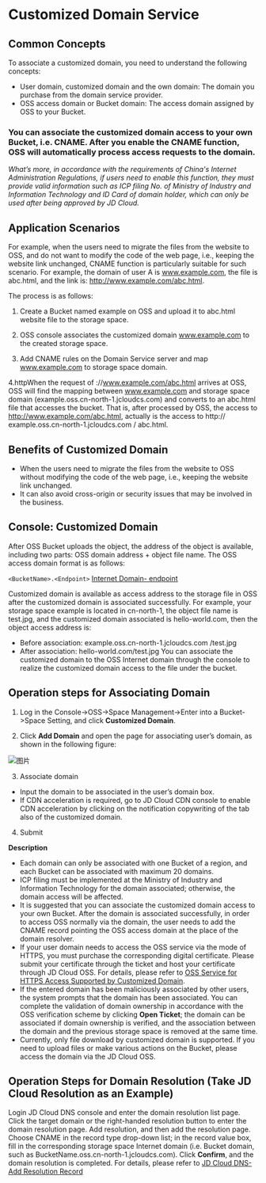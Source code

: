 # Customized Domain Service

## Common Concepts
To associate a customized domain, you need to understand the following concepts:

* User domain, customized domain and the own domain: The domain you purchase from the domain service provider.
* OSS access domain or Bucket domain: The access domain assigned by OSS to your Bucket.

### You can associate the customized domain access to your own Bucket, i.e. CNAME. After you enable the CNAME function, OSS will automatically process access requests to the domain. 

*What’s more, in accordance with the requirements of China's Internet Administration Regulations, if users need to enable this function, they must provide valid information such as ICP filing No. of Ministry of Industry and Information Technology and ID Card of domain holder, which can only be used after being approved by JD Cloud.*

## Application Scenarios

For example, when the users need to migrate the files from the website to OSS, and do not want to modify the code of the web page, i.e., keeping the website link unchanged, CNAME function is particularly suitable for such scenario.
For example, the domain of user A is www.example.com, the file is abc.html, and the link is: http://www.example.com/abc.html.

The process is as follows:

 1. Create a Bucket named example on OSS and upload it to abc.html website file to the storage space.
 
 2. OSS console associates the customized domain www.example.com to the created storage space.
 
 3. Add CNAME rules on the Domain Service server and map www.example.com to storage space domain.
 
 4.httpWhen the request of ://www.example.com/abc.html arrives at OSS, OSS will find the mapping between www.example.com and storage space domain (example.oss.cn-north-1.jcloudcs.com) and converts to an abc.html file that accesses the bucket. That is, after processed by OSS, the access to http://www.example.com/abc.html, actually is the access to http:// example.oss.cn-north-1.jcloudcs.com / abc.html.
 
## Benefits of Customized Domain

* When the users need to migrate the files from the website to OSS without modifying the code of the web page, i.e., keeping the website link unchanged.
* It can also avoid cross-origin or security issues that may be involved in the business. 
 
## Console: Customized Domain 
After OSS Bucket uploads the object, the address of the object is available, including two parts: OSS domain address + object file name. The OSS access domain format is as follows:

```<BucketName>.<Endpoint>```
[Internet Domain- endpoint ](../../API-Reference-S3-Compatible/Regions-And-Endpoints.md)



Customized domain is available as access address to the storage file in OSS after the customized domain is associated successfully. For example, your storage space example is located in cn-north-1, the object file name is test.jpg, and the customized domain associated is hello-world.com, then the object access address is:

* Before association: example.oss.cn-north-1.jcloudcs.com /test.jpg
* After association: hello-world.com/test.jpg
  You can associate the customized domain to the OSS Internet domain through the console to realize the customized domain access to the file under the bucket.

## Operation steps for Associating Domain
1. Log in the Console->OSS->Space Management->Enter into a Bucket->Space Setting, and click **Customized Domain**.

2. Click **Add Domain** and open the page for associating user’s domain, as shown in the following figure:

![图片](https://github.com/jdcloudcom/cn/blob/edit/image/Object-Storage-Service/OSS-094.jpg)
 
3. Associate domain

 *  Input the domain to be associated in the user’s domain box.
 *  If CDN acceleration is required, go to JD Cloud CDN console to enable CDN acceleration by clicking on the notification copywriting of the tab also of the customized domain.
 
4. Submit

**Description**
 
*  Each domain can only be associated with one Bucket of a region, and each Bucket can be associated with maximum 20 domains.
*  ICP filing must be implemented at the Ministry of Industry and Information Technology for the domain associated; otherwise, the domain access will be affected.
*  It is suggested that you can associate the customized domain access to your own Bucket. After the domain is associated successfully, in order to access OSS normally via the domain, the user needs to add the CNAME record pointing the OSS access domain at the place of the domain resolver.
*  If your user domain needs to access the OSS service via the mode of HTTPS, you must purchase the corresponding digital certificate. Please submit your certificate through the ticket and host your certificate through JD Cloud OSS. For details, please refer to [OSS Service for HTTPS Access Supported by Customized Domain](../../Best-Practices/Custom-Domain-Name-Guidance.md).
*  If the entered domain has been maliciously associated by other users, the system prompts that the domain has been associated. You can complete the validation of domain ownership in accordance with the OSS verification scheme by clicking **Open Ticket**; the domain can be associated if domain ownership is verified, and the association between the domain and the previous storage space is removed at the same time.
*  Currently, only file download by customized domain is supported. If you need to upload files or make various actions on the Bucket, please access the domain via the JD Cloud OSS.


## Operation Steps for Domain Resolution (Take JD Cloud Resolution as an Example)

Login JD Cloud DNS console and enter the domain resolution list page.
Click the target domain or the right-handed resolution button to enter the domain resolution page.
Add resolution, and then add the resolution page.
Choose CNAME in the record type drop-down list; in the record value box, fill in the corresponding storage space Internet domain (i.e. Bucket domain, such as BucketName.oss.cn-north-1.jcloudcs.com).
Click **Confirm**, and the domain resolution is completed.
For details, please refer to [JD Cloud DNS-Add Resolution Record](https://docs.jdcloud.com/cn/jd-cloud-dns/domain-record-add)


